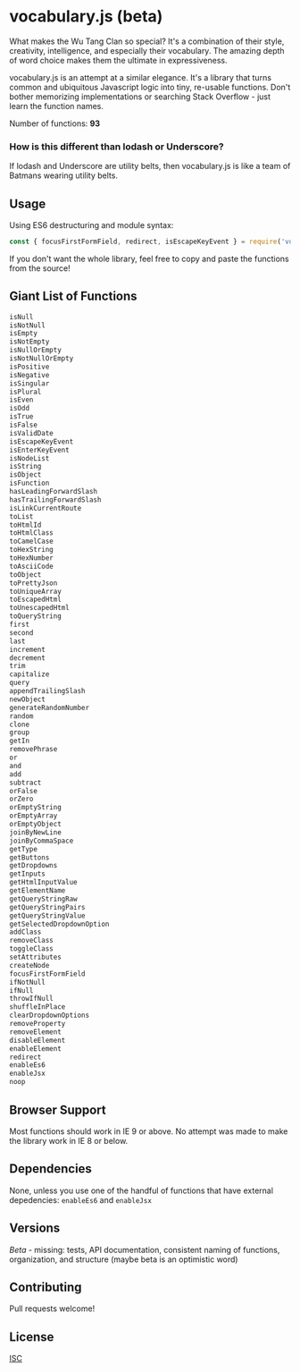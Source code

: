 # vocabulary.js (beta)

What makes the Wu Tang Clan so special? It's a combination of their style, creativity, intelligence, and especially their vocabulary. The amazing depth of word choice makes them the ultimate in expressiveness.

vocabulary.js is an attempt at a similar elegance. It's a library that turns common and ubiquitous Javascript logic into tiny, re-usable functions. Don't bother memorizing implementations or searching Stack Overflow - just learn the function names.

Number of functions: **93**

### How is this different than lodash or Underscore?

If lodash and Underscore are utility belts, then vocabulary.js is like a team of Batmans wearing utility belts.

## Usage

Using ES6 destructuring and module syntax:

```javascript
const { focusFirstFormField, redirect, isEscapeKeyEvent } = require('vocabulary');
```

If you don't want the whole library, feel free to copy and paste the functions from the source!

## Giant List of Functions

```javascript
isNull
isNotNull
isEmpty
isNotEmpty
isNullOrEmpty
isNotNullOrEmpty
isPositive
isNegative
isSingular
isPlural
isEven
isOdd
isTrue
isFalse
isValidDate
isEscapeKeyEvent
isEnterKeyEvent
isNodeList
isString
isObject
isFunction
hasLeadingForwardSlash
hasTrailingForwardSlash
isLinkCurrentRoute
toList
toHtmlId
toHtmlClass
toCamelCase
toHexString
toHexNumber
toAsciiCode
toObject
toPrettyJson
toUniqueArray
toEscapedHtml
toUnescapedHtml
toQueryString
first
second
last
increment
decrement
trim
capitalize
query
appendTrailingSlash
newObject
generateRandomNumber
random
clone
group
getIn
removePhrase
or
and
add
subtract
orFalse
orZero
orEmptyString
orEmptyArray
orEmptyObject
joinByNewLine
joinByCommaSpace
getType
getButtons
getDropdowns
getInputs
getHtmlInputValue
getElementName
getQueryStringRaw
getQueryStringPairs
getQueryStringValue
getSelectedDropdownOption
addClass
removeClass
toggleClass
setAttributes
createNode
focusFirstFormField
ifNotNull
ifNull
throwIfNull
shuffleInPlace
clearDropdownOptions
removeProperty
removeElement
disableElement
enableElement
redirect
enableEs6
enableJsx
noop
```

## Browser Support

Most functions should work in IE 9 or above. No attempt was made to make the library work in IE 8 or below.

## Dependencies

None, unless you use one of the handful of functions that have external depedencies: `enableEs6` and `enableJsx`

## Versions

*Beta* - missing: tests, API documentation, consistent naming of functions, organization, and structure (maybe beta is an optimistic word)

## Contributing

Pull requests welcome!

## License

[ISC](https://en.wikipedia.org/wiki/ISC_license)
